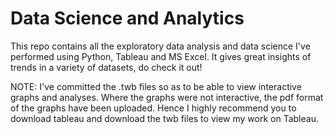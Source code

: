 # Data Science and Analytics
This repo contains all the exploratory data analysis and data science I've performed using Python, Tableau and MS Excel. It gives great insights of trends in a variety of datasets, do check it out!

NOTE: I've committed the .twb files so as to be able to view interactive graphs and analyses. Where the graphs were not interactive, the pdf format of the graphs have been uploaded. Hence I highly recommend you to download tableau and download the twb files to view my work on Tableau. 
